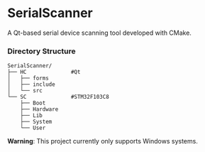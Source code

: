 # SerialScanner

A Qt-based serial device scanning tool developed with CMake.

### Directory Structure

```shell
SerialScanner/
├── HC				#Qt		
│   ├── forms
│   ├── include
│   └── src
└── SC				#STM32F103C8
    ├── Boot
    ├── Hardware
    ├── Lib
    ├── System
    └── User

```

**Warning**: This project currently only supports Windows systems.
